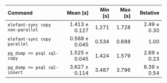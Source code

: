 | Command | Mean [s] | Min [s] | Max [s] | Relative |
|:---|---:|---:|---:|---:|
| `elefant-sync copy non-parallel` | 1.413 ± 0.127 | 1.271 | 1.728 | 2.49 ± 0.30 |
| `elefant-sync copy parallel` | 0.568 ± 0.045 | 0.534 | 0.688 | 1.00 |
| `pg_dump => psql sql-copy` | 1.525 ± 0.045 | 1.424 | 1.579 | 2.69 ± 0.23 |
| `pg_dump => psql sql-insert` | 3.627 ± 0.114 | 3.487 | 3.796 | 6.39 ± 0.54 |

